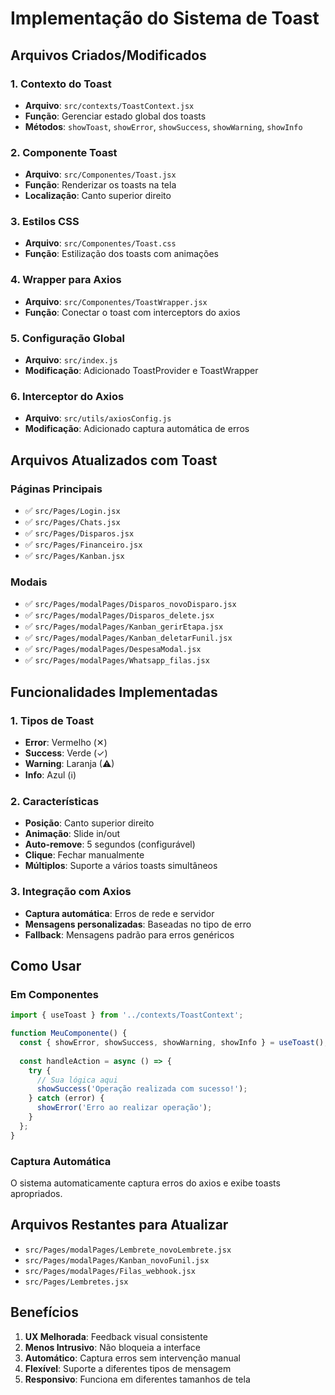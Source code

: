 # Implementação do Sistema de Toast

## Arquivos Criados/Modificados

### 1. Contexto do Toast
- **Arquivo**: `src/contexts/ToastContext.jsx`
- **Função**: Gerenciar estado global dos toasts
- **Métodos**: `showToast`, `showError`, `showSuccess`, `showWarning`, `showInfo`

### 2. Componente Toast
- **Arquivo**: `src/Componentes/Toast.jsx`
- **Função**: Renderizar os toasts na tela
- **Localização**: Canto superior direito

### 3. Estilos CSS
- **Arquivo**: `src/Componentes/Toast.css`
- **Função**: Estilização dos toasts com animações

### 4. Wrapper para Axios
- **Arquivo**: `src/Componentes/ToastWrapper.jsx`
- **Função**: Conectar o toast com interceptors do axios

### 5. Configuração Global
- **Arquivo**: `src/index.js`
- **Modificação**: Adicionado ToastProvider e ToastWrapper

### 6. Interceptor do Axios
- **Arquivo**: `src/utils/axiosConfig.js`
- **Modificação**: Adicionado captura automática de erros

## Arquivos Atualizados com Toast

### Páginas Principais
- ✅ `src/Pages/Login.jsx`
- ✅ `src/Pages/Chats.jsx`
- ✅ `src/Pages/Disparos.jsx`
- ✅ `src/Pages/Financeiro.jsx`
- ✅ `src/Pages/Kanban.jsx`

### Modais
- ✅ `src/Pages/modalPages/Disparos_novoDisparo.jsx`
- ✅ `src/Pages/modalPages/Disparos_delete.jsx`
- ✅ `src/Pages/modalPages/Kanban_gerirEtapa.jsx`
- ✅ `src/Pages/modalPages/Kanban_deletarFunil.jsx`
- ✅ `src/Pages/modalPages/DespesaModal.jsx`
- ✅ `src/Pages/modalPages/Whatsapp_filas.jsx`

## Funcionalidades Implementadas

### 1. Tipos de Toast
- **Error**: Vermelho (✕)
- **Success**: Verde (✓)
- **Warning**: Laranja (⚠)
- **Info**: Azul (ℹ)

### 2. Características
- **Posição**: Canto superior direito
- **Animação**: Slide in/out
- **Auto-remove**: 5 segundos (configurável)
- **Clique**: Fechar manualmente
- **Múltiplos**: Suporte a vários toasts simultâneos

### 3. Integração com Axios
- **Captura automática**: Erros de rede e servidor
- **Mensagens personalizadas**: Baseadas no tipo de erro
- **Fallback**: Mensagens padrão para erros genéricos

## Como Usar

### Em Componentes
```javascript
import { useToast } from '../contexts/ToastContext';

function MeuComponente() {
  const { showError, showSuccess, showWarning, showInfo } = useToast();
  
  const handleAction = async () => {
    try {
      // Sua lógica aqui
      showSuccess('Operação realizada com sucesso!');
    } catch (error) {
      showError('Erro ao realizar operação');
    }
  };
}
```

### Captura Automática
O sistema automaticamente captura erros do axios e exibe toasts apropriados.

## Arquivos Restantes para Atualizar
- `src/Pages/modalPages/Lembrete_novoLembrete.jsx`
- `src/Pages/modalPages/Kanban_novoFunil.jsx`
- `src/Pages/modalPages/Filas_webhook.jsx`
- `src/Pages/Lembretes.jsx`

## Benefícios
1. **UX Melhorada**: Feedback visual consistente
2. **Menos Intrusivo**: Não bloqueia a interface
3. **Automático**: Captura erros sem intervenção manual
4. **Flexível**: Suporte a diferentes tipos de mensagem
5. **Responsivo**: Funciona em diferentes tamanhos de tela 